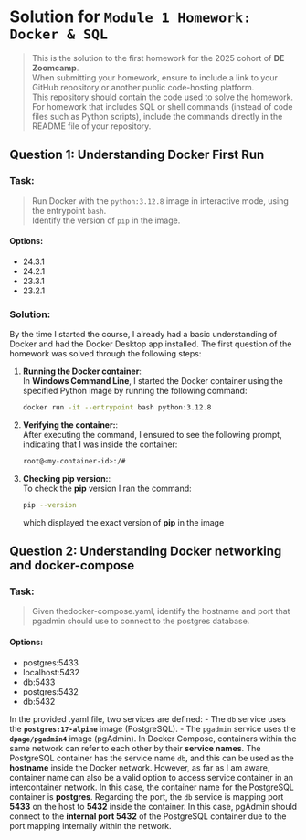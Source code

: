 # Solution for `Module 1 Homework: Docker & SQL`

> This is the solution to the first homework for the 2025 cohort of **DE Zoomcamp**.  
> When submitting your homework, ensure to include a link to your GitHub repository or another public code-hosting platform.  
> This repository should contain the code used to solve the homework.  
> For homework that includes SQL or shell commands (instead of code files such as Python scripts), include the commands directly in the README file of your repository.

## Question 1: Understanding Docker First Run

### Task:
> Run Docker with the `python:3.12.8` image in interactive mode, using the entrypoint `bash`.  
> Identify the version of `pip` in the image.

#### Options:
- 24.3.1
- 24.2.1
- 23.3.1
- 23.2.1

### Solution:
By the time I started the course, I already had a basic understanding of Docker and had the Docker Desktop app installed. The first question of the homework was solved through the following steps:

1. **Running the Docker container**:  
   In **Windows Command Line**, I started the Docker container using the specified Python image by running the following command:
   
   ```bash
   docker run -it --entrypoint bash python:3.12.8
   ```

2. **Verifying the container:**:  
  After executing the command, I ensured to see the following prompt, indicating that I was inside the container:
   
   ```bash
   root@<my-container-id>:/#
   ```
3. **Checking pip version:**:  
  To check the **pip** version I ran the command:
   ```bash
   pip --version
   ```
   which displayed the exact version of **pip** in the image

## Question 2: Understanding Docker networking and docker-compose

### Task:
> Given thedocker-compose.yaml, identify the hostname and port that pgadmin should use to connect to the postgres database.
#### Options:
- postgres:5433
- localhost:5432
- db:5433
- postgres:5432
- db:5432

In the provided .yaml file, two services are defined:
     - The `db` service uses the **`postgres:17-alpine`** image (PostgreSQL).
     - The `pgadmin` service uses the **`dpage/pgadmin4`** image (pgAdmin).
In Docker Compose, containers within the same network can refer to each other by their **service names**. The PostgreSQL container has the service name `db`, and this can be used as the **hostname** inside the Docker network.
However, as far as I am aware, container name can also be a valid option to access service container in an intercontainer network. In this case, the container name for the PostgreSQL container is **postgres**.
Regarding the port,  the `db` service is mapping port **5433** on the host to **5432** inside the container. In this case, pgAdmin should connect to the **internal port 5432** of the PostgreSQL container due to the port mapping internally within the network.

